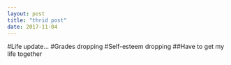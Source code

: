 ```yaml
---
layout: post
title: "thrid post"
date: 2017-11-04
---
```

#Life update...
#Grades dropping
#Self-esteem dropping
##Have to get my life together

